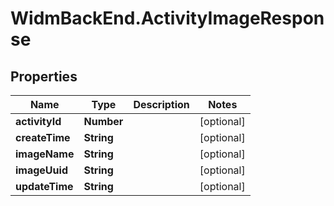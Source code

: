 # WidmBackEnd.ActivityImageResponse

## Properties

Name | Type | Description | Notes
------------ | ------------- | ------------- | -------------
**activityId** | **Number** |  | [optional] 
**createTime** | **String** |  | [optional] 
**imageName** | **String** |  | [optional] 
**imageUuid** | **String** |  | [optional] 
**updateTime** | **String** |  | [optional] 


